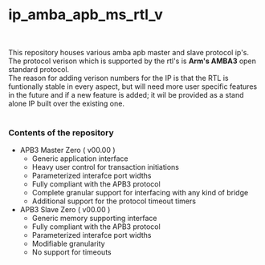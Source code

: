 # ip_amba_apb_ms_rtl_v

<br />

This repository houses various amba apb master and slave protocol ip's. The protocol verison which is supported by the rtl's is **Arm's AMBA3** open standard protocol.<br />
The reason for adding verison numbers for the IP is that the RTL is funtionally stable in every aspect, but will need more user specific features in the future and if a new feature is added; it wil be provided as a stand alone IP built over the existing one.<br />
<br />

### Contents of the repository

  - APB3 Master Zero ( v00.00 )
    - Generic application interface
    - Heavy user control for transaction initiations
    - Parameterized interafce port widths
    - Fully compliant with the APB3 protocol
    - Complete granular support for interfacing with any kind of bridge
    - Additional support for the protocol timeout timers
  - APB3 Slave Zero ( v00.00 )
    - Generic memory supporting interface
    - Fully compliant with the APB3 protocol
    - Parameterized interafce port widths
    - Modifiable granularity
    - No support for timeouts
